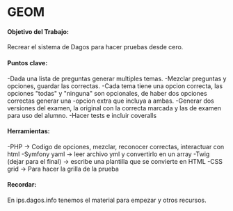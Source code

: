 # GEOM

#### Objetivo del Trabajo:
Recrear el sistema de Dagos para hacer pruebas desde cero.

#### Puntos clave:
-Dada una lista de preguntas generar multiples temas.
-Mezclar preguntas y opciones, guardar las correctas.
-Cada tema tiene una opcion correcta, las opciones "todas" y "ninguna" son opcionales, de haber dos opciones correctas generar una -opcion extra que incluya a ambas.
-Generar dos versiones del examen, la original con la correcta marcada y las de examen para uso del alumno.
-Hacer tests  e incluir coveralls

#### Herramientas:
-PHP -> Codigo de opciones, mezclar, reconocer correctas, interactuar con html
-Symfony yaml -> leer archivo yml y convertirlo en un array
-Twig (dejar para el final) -> escribe una plantilla que se convierte en HTML
-CSS grid -> Para hacer la grilla de la prueba

#### Recordar:
En ips.dagos.info tenemos el material para empezar y otros recursos.
